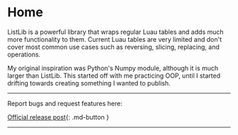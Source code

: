 # Home

ListLib is a powerful library that wraps regular Luau tables and adds much more functionality to them. Current Luau tables are very limited and don't cover most common use cases such as reversing, slicing, replacing, and operations.

My original inspiration was Python's Numpy module, although it is much larger than ListLib. This started off with me practicing OOP, until I started drifting towards creating something I wanted to publish.

___

Report bugs and request features here:

[Official release post](https://devforum.roblox.com/t/introducing-listlib-luau-tables-made-powerful-v1-0-0/1038349?u=thecarbyneuniverse){: .md-button }

___
